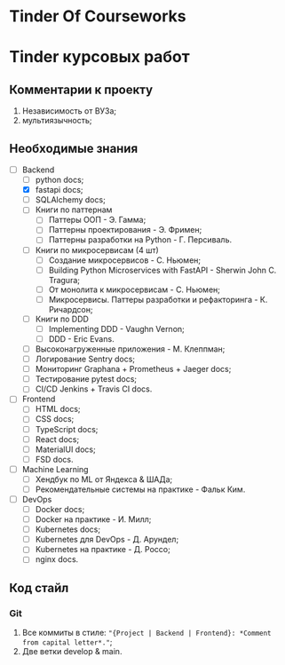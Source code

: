 # Tinder Of Courseworks

# Tinder курсовых работ

## Комментарии к проекту

1. Независимость от ВУЗа;
2. мультиязычность;

## Необходимые знания

- [ ] Backend
    - [ ] python docs;
    - [x] fastapi docs;
    - [ ] SQLAlchemy docs;
    - [ ] Книги по паттернам
        - [ ] Паттеры ООП - Э. Гамма;
        - [ ] Паттерны проектирования - Э. Фримен;
        - [ ] Паттерны разработки на Python - Г. Персиваль.
    - [ ] Книги по микросервисам (4 шт)
        - [ ] Создание микросервисов - С. Ньюмен;
        - [ ] Building Python Microservices with FastAPI - Sherwin John C. Tragura;
        - [ ] От монолита к микросервисам - С. Ньюмен;
        - [ ] Микросервисы. Паттеры разработки и рефакторинга - К. Ричардсон;
    - [ ] Книги по DDD
        - [ ] Implementing DDD - Vaughn Vernon;
        - [ ] DDD - Eric Evans.
    - [ ] Высоконагруженные приложения - М. Клеппман;
    - [ ] Логирование Sentry docs;
    - [ ] Мониторинг Graphana + Prometheus + Jaeger docs;
    - [ ] Тестирование pytest docs;
    - [ ] CI/CD Jenkins + Travis CI docs.
- [ ] Frontend
    - [ ] HTML docs;
    - [ ] CSS docs;
    - [ ] TypeScript docs;
    - [ ] React docs;
    - [ ] MaterialUI docs;
    - [ ] FSD docs.
- [ ] Machine Learning
    - [ ] Хендбук по ML от Яндекса & ШАДа;
    - [ ] Рекомендательные системы на практике - Фальк Ким.
- [ ] DevOps
    - [ ] Docker docs;
    - [ ] Docker на практике - И. Милл;
    - [ ] Kubernetes docs;
    - [ ] Kubernetes для DevOps - Д. Арундел;
    - [ ] Kubernetes на практике - Д. Россо;
    - [ ] nginx docs.

## Код стайл

### Git

1. Все коммиты в стиле: `"{Project | Backend | Frontend}: *Comment from capital letter*."`;
2. Две ветки develop & main.